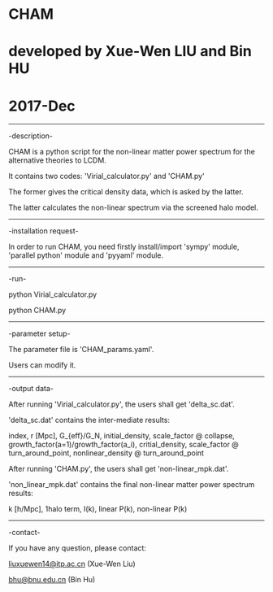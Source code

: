 # CHAM
# developed by Xue-Wen LIU and Bin HU
# 2017-Dec

***************************
-description-

CHAM is a python script for the non-linear matter power spectrum for the alternative theories to LCDM. 

It contains two codes: 'Virial_calculator.py' and 'CHAM.py'

The former gives the critical density data, which is asked by the latter. 

The latter calculates the non-linear spectrum via the screened halo model. 

***************************
-installation request-

In order to run CHAM, you need firstly install/import 'sympy' module, 'parallel python' module and 'pyyaml' module. 

***************************
-run-

python Virial_calculator.py

python CHAM.py

***************************
-parameter setup-

The parameter file is 'CHAM_params.yaml'. 

Users can modify it. 

***************************
-output data-

After running 'Virial_calculator.py', the users shall get 'delta_sc.dat'.

'delta_sc.dat' contains the inter-mediate results: 

index, r [Mpc], G_{eff}/G_N, initial_density, scale_factor @ collapse, growth_factor(a=1)/growth_factor(a_i), critial_density, scale_factor @ turn_around_point, nonlinear_density @ turn_around_point

After running 'CHAM.py', the users shall get 'non-linear_mpk.dat'.

'non_linear_mpk.dat' contains the final non-linear matter power spectrum results: 

k [h/Mpc], 1halo term, I(k), linear P(k), non-linear P(k)

***************************
-contact-

If you have any question, please contact: 

liuxuewen14@itp.ac.cn (Xue-Wen Liu)

bhu@bnu.edu.cn (Bin Hu)
